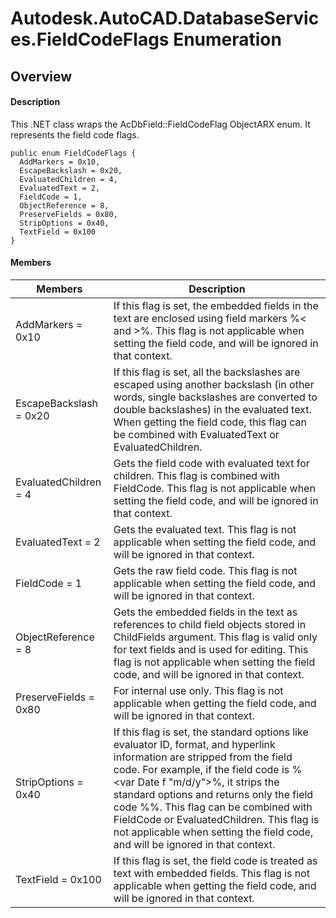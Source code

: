 # Autodesk.AutoCAD.DatabaseServices.FieldCodeFlags Enumeration

## Overview

#### Description
This .NET class wraps the AcDbField::FieldCodeFlag ObjectARX enum. It represents the field code flags.
```text
public enum FieldCodeFlags {
  AddMarkers = 0x10,
  EscapeBackslash = 0x20,
  EvaluatedChildren = 4,
  EvaluatedText = 2,
  FieldCode = 1,
  ObjectReference = 8,
  PreserveFields = 0x80,
  StripOptions = 0x40,
  TextField = 0x100
}
```

#### Members

| Members | Description |
| --- | --- |
| AddMarkers = 0x10 | If this flag is set, the embedded fields in the text are enclosed using field markers %< and >%. This flag is not applicable when setting the field code, and will be ignored in that context. |
| EscapeBackslash = 0x20 | If this flag is set, all the backslashes are escaped using another backslash (in other words, single backslashes are converted to double backslashes) in the evaluated text. When getting the field code, this flag can be combined with EvaluatedText or EvaluatedChildren. |
| EvaluatedChildren = 4 | Gets the field code with evaluated text for children. This flag is combined with FieldCode. This flag is not applicable when setting the field code, and will be ignored in that context. |
| EvaluatedText = 2 | Gets the evaluated text. This flag is not applicable when setting the field code, and will be ignored in that context. |
| FieldCode = 1 | Gets the raw field code. This flag is not applicable when setting the field code, and will be ignored in that context. |
| ObjectReference = 8 | Gets the embedded fields in the text as references to child field objects stored in ChildFields argument. This flag is valid only for text fields and is used for editing. This flag is not applicable when setting the field code, and will be ignored in that context. |
| PreserveFields = 0x80 | For internal use only. This flag is not applicable when getting the field code, and will be ignored in that context. |
| StripOptions = 0x40 | If this flag is set, the standard options like evaluator ID, format, and hyperlink information are stripped from the field code. For example, if the field code is %<var Date f "m/d/y">%, it strips the standard options and returns only the field code %%. This flag can be combined with FieldCode or EvaluatedChildren. This flag is not applicable when setting the field code, and will be ignored in that context. |
| TextField = 0x100 | If this flag is set, the field code is treated as text with embedded fields. This flag is not applicable when getting the field code, and will be ignored in that context. |